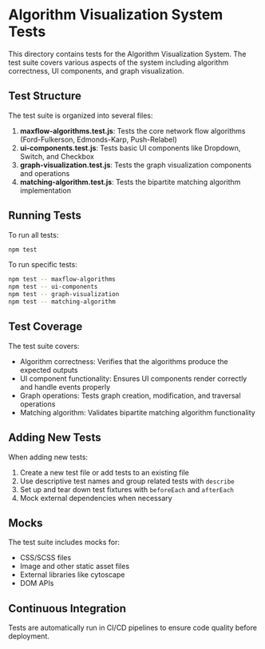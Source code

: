 # Algorithm Visualization System Tests

This directory contains tests for the Algorithm Visualization System. The test suite covers various aspects of the system including algorithm correctness, UI components, and graph visualization.

## Test Structure

The test suite is organized into several files:

1. **maxflow-algorithms.test.js**: Tests the core network flow algorithms (Ford-Fulkerson, Edmonds-Karp, Push-Relabel)
2. **ui-components.test.js**: Tests basic UI components like Dropdown, Switch, and Checkbox
3. **graph-visualization.test.js**: Tests the graph visualization components and operations
4. **matching-algorithm.test.js**: Tests the bipartite matching algorithm implementation

## Running Tests

To run all tests:

```bash
npm test
```

To run specific tests:

```bash
npm test -- maxflow-algorithms
npm test -- ui-components
npm test -- graph-visualization
npm test -- matching-algorithm
```

## Test Coverage

The test suite covers:
- Algorithm correctness: Verifies that the algorithms produce the expected outputs
- UI component functionality: Ensures UI components render correctly and handle events properly
- Graph operations: Tests graph creation, modification, and traversal operations
- Matching algorithm: Validates bipartite matching algorithm functionality

## Adding New Tests

When adding new tests:

1. Create a new test file or add tests to an existing file
2. Use descriptive test names and group related tests with `describe`
3. Set up and tear down test fixtures with `beforeEach` and `afterEach`
4. Mock external dependencies when necessary

## Mocks

The test suite includes mocks for:
- CSS/SCSS files
- Image and other static asset files
- External libraries like cytoscape
- DOM APIs

## Continuous Integration

Tests are automatically run in CI/CD pipelines to ensure code quality before deployment. 